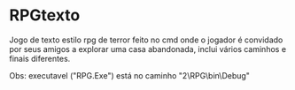 # RPGtexto

Jogo de texto estilo rpg de terror feito no cmd onde o jogador é convidado por seus amigos a explorar uma casa abandonada, inclui vários caminhos e finais diferentes.
 
Obs: executavel ("RPG.Exe") está no caminho "2\RPG\bin\Debug"
